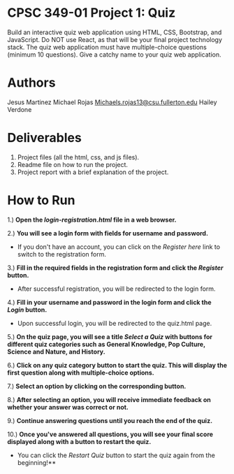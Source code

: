 # CPSC 349-01 Project 1: Quiz
Build an interactive quiz web application using HTML, CSS, Bootstrap, and JavaScript. Do NOT 
use React, as that will be your final project technology stack. The quiz web application must 
have multiple-choice questions (minimum 10 questions). Give a catchy name to your quiz 
web application. 

# Authors
Jesus Martinez
Michael Rojas  Michaels.rojas13@csu.fullerton.edu
Hailey Verdone

# Deliverables 
1) Project files (all the html, css, and js files).
2) Readme file on how to run the project.
3) Project report with a brief explanation of the project.

# How to Run
1.) **Open the *login-registration.html* file in a web browser.**

2.) **You will see a login form with fields for username and password.** 
  - If you don't have an account, you can click on the *Register here* link to switch to the registration form.

3.) **Fill in the required fields in the registration form and click the *Register* button.** 
  - After successful registration, you will be redirected to the login form.

4.) **Fill in your username and password in the login form and click the *Login* button.**
  - Upon successful login, you will be redirected to the quiz.html page.

5.) **On the quiz page, you will see a title *Select a Quiz* with buttons for different quiz categories such as General Knowledge, Pop Culture, Science and Nature, and History.**

6.) **Click on any quiz category button to start the quiz. This will display the first question along with multiple-choice options.**

7.) **Select an option by clicking on the corresponding button.**

8.) **After selecting an option, you will receive immediate feedback on whether your answer was correct or not.**

9.) **Continue answering questions until you reach the end of the quiz.**

10.) **Once you've answered all questions, you will see your final score displayed along with a button to restart the quiz.**
  - You can click the *Restart Quiz* button to start the quiz again from the beginning!**
